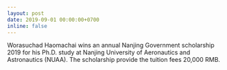 ```yaml
---
layout: post
date: 2019-09-01 00:00:00+0700
inline: false
---
```

 
 Worasuchad Haomachai wins an annual Nanjing Government scholarship 2019 for his Ph.D. study at Nanjing University of Aeronautics and Astronautics (NUAA). The scholarship provide the tuition fees 20,000 RMB.
